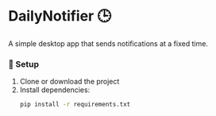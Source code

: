 # DailyNotifier 🕒

A simple desktop app that sends notifications at a fixed time.

### 🧱 Setup
1. Clone or download the project
2. Install dependencies:
   ```bash
   pip install -r requirements.txt
